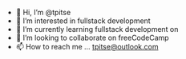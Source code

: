 - 👋 Hi, I’m @tpitse
- 👀 I’m interested in fullstack development
- 🌱 I’m currently learning fullstack development on 
- 💞️ I’m looking to collaborate on freeCodeCamp
- 📫 How to reach me ... tpitse@outlook.com

<!---
tpitse/tpitse is a ✨ special ✨ repository because its `README.md` (this file) appears on your GitHub profile.
You can click the Preview link to take a look at your changes.
--->
